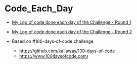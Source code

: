 # Code_Each_Day

- [My Log of code done each day of the Challenge - Round 1](https://github.com/WendyAnthony/Code_Each_Day/blob/master/Code-Projects-2020.md)
- [My Log of code done each day of the Challenge - Round 2](https://github.com/WendyAnthony/Code_Each_Day/blob/master/Code-Projects-2021.md)

- Based on #100-days-of-code challenge 
  - https://github.com/kallaway/100-days-of-code
  - https://www.100daysofcode.com/
